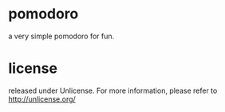 # pomodoro

a very simple pomodoro for fun.

# license

released under Unlicense. For more information, please refer to <http://unlicense.org/>
